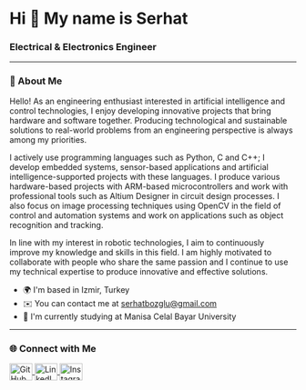Hi 👋 My name is Serhat
=============================
<h3>Electrical & Electronics Engineer</h3>

---

### 👋 About Me

Hello! As an engineering enthusiast interested in artificial intelligence and control technologies, I enjoy developing innovative projects that bring hardware and software together. Producing technological and sustainable solutions to real-world problems from an engineering perspective is always among my priorities.

I actively use programming languages ​​such as Python, C and C++; I develop embedded systems, sensor-based applications and artificial intelligence-supported projects with these languages. I produce various hardware-based projects with ARM-based microcontrollers and work with professional tools such as Altium Designer in circuit design processes. I also focus on image processing techniques using OpenCV in the field of control and automation systems and work on applications such as object recognition and tracking.

In line with my interest in robotic technologies, I aim to continuously improve my knowledge and skills in this field. I am highly motivated to collaborate with people who share the same passion and I continue to use my technical expertise to produce innovative and effective solutions.

* 🌍 I'm based in Izmir, Turkey
* ✉️ You can contact me at [serhatbozglu@gmail.com](mailto:serhatbozglu@gmail.com)
* 🚀 I'm currently studying at Manisa Celal Bayar University
   
---

### 🌐 Connect with Me

<p align="left">
  <a href="https://github.com/serhatbozoglu" target="_blank">
    <img align="center" src="https://raw.githubusercontent.com/rahuldkjain/github-profile-readme-generator/master/src/images/icons/Social/github.svg" alt="GitHub" height="30" width="40" />
  </a>
  <a href="https://linkedin.com/in/serhatbozoglu" target="blank">
    <img align="center" src="https://raw.githubusercontent.com/rahuldkjain/github-profile-readme-generator/master/src/images/icons/Social/linked-in-alt.svg" alt="LinkedIn" height="30" width="40" />
  </a>
  <a href="https://instagram.com/serhatbzglu" target="blank">
    <img align="center" src="https://raw.githubusercontent.com/rahuldkjain/github-profile-readme-generator/master/src/images/icons/Social/instagram.svg" alt="Instagram" height="30" width="40" />
  </a>
</p>
